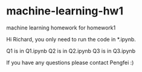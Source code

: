 # machine-learning-hw1
machine learning homework for homework1

Hi Richard, you only need to run the code in *.ipynb.

Q1 is in Q1.ipynb
Q2 is in Q2.ipynb
Q3 is in Q3.ipynb

If you have any questions please contact Pengfei :)